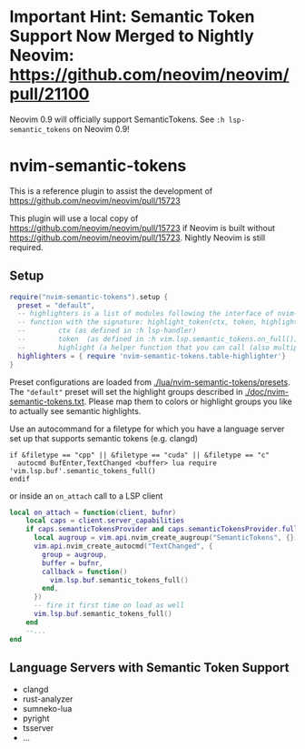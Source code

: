 # Important Hint: Semantic Token Support Now Merged to Nightly Neovim: https://github.com/neovim/neovim/pull/21100

Neovim 0.9 will officially support SemanticTokens. See `:h lsp-semantic_tokens` on Neovim 0.9!

# nvim-semantic-tokens

This is a reference plugin to assist the development of https://github.com/neovim/neovim/pull/15723

This plugin will use a local copy of https://github.com/neovim/neovim/pull/15723
if Neovim is built without https://github.com/neovim/neovim/pull/15723. Nightly
Neovim is still required.

## Setup

```lua
require("nvim-semantic-tokens").setup {
  preset = "default",
  -- highlighters is a list of modules following the interface of nvim-semantic-tokens.table-highlighter or 
  -- function with the signature: highlight_token(ctx, token, highlight) where 
  --        ctx (as defined in :h lsp-handler)
  --        token  (as defined in :h vim.lsp.semantic_tokens.on_full())
  --        highlight (a helper function that you can call (also multiple times) with the determined highlight group(s) as the only parameter)
  highlighters = { require 'nvim-semantic-tokens.table-highlighter'}
}
```

Preset configurations are loaded from [./lua/nvim-semantic-tokens/presets](./lua/nvim-semantic-tokens/presets).
The `"default"` preset will set the highlight groups described in [./doc/nvim-semantic-tokens.txt](./doc/nvim-semantic-tokens.txt).
Please map them to colors or highlight groups you like to actually see semantic highlights.

Use an autocommand for a filetype for which you have a language server set up that supports semantic tokens (e.g. clangd)

```vim
if &filetype == "cpp" || &filetype == "cuda" || &filetype == "c"
  autocmd BufEnter,TextChanged <buffer> lua require 'vim.lsp.buf'.semantic_tokens_full()
endif
```

or inside an `on_attach` call to a LSP client

```lua
local on_attach = function(client, bufnr)
    local caps = client.server_capabilities
    if caps.semanticTokensProvider and caps.semanticTokensProvider.full then
      local augroup = vim.api.nvim_create_augroup("SemanticTokens", {})
      vim.api.nvim_create_autocmd("TextChanged", {
        group = augroup,
        buffer = bufnr,
        callback = function()
          vim.lsp.buf.semantic_tokens_full()
        end,
      })
      -- fire it first time on load as well
      vim.lsp.buf.semantic_tokens_full()
    end
    --...
end
```

## Language Servers with Semantic Token Support

- clangd
- rust-analyzer
- sumneko-lua
- pyright
- tsserver
- ...
